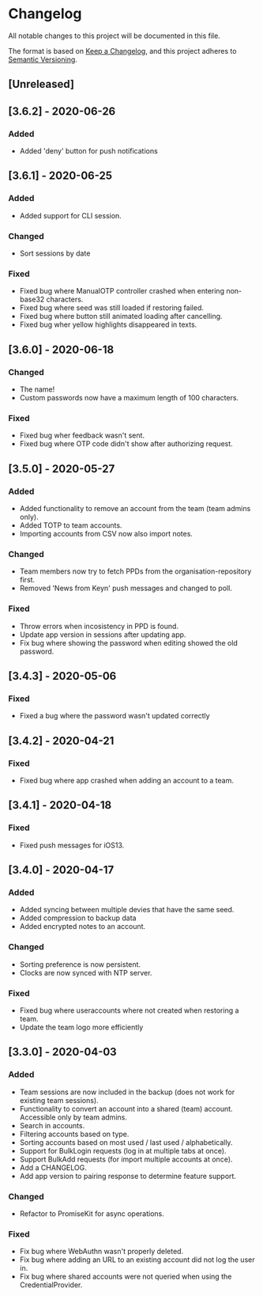 # Changelog

All notable changes to this project will be documented in this file.

The format is based on [Keep a Changelog](https://keepachangelog.com/en/1.0.0/),
and this project adheres to [Semantic Versioning](https://semver.org/spec/v2.0.0.html).

## [Unreleased]

## [3.6.2] - 2020-06-26

### Added
- Added 'deny' button for push notifications

## [3.6.1] - 2020-06-25

### Added
- Added support for CLI session.

### Changed
- Sort sessions by date

### Fixed
- Fixed bug where ManualOTP controller crashed when entering non-base32 characters.
- Fixed bug where seed was still loaded if restoring failed.
- Fixed bug where button still animated loading after cancelling.
- Fixed bug wher yellow highlights disappeared in texts.

## [3.6.0] - 2020-06-18

### Changed
- The name!
- Custom passwords now have a maximum length of 100 characters.

### Fixed
- Fixed bug wher feedback wasn't sent.
- Fixed bug where OTP code didn't show after authorizing request.

## [3.5.0] - 2020-05-27

### Added
- Added functionality to remove an account from the team (team admins only).
- Added TOTP to team accounts.
- Importing accounts from CSV now also import notes.

### Changed
- Team members now try to fetch PPDs from the organisation-repository first.
- Removed 'News from Keyn' push messages and changed to poll.

### Fixed
- Throw errors when incosistency in PPD is found.
- Update app version in sessions after updating app.
- Fix bug where showing the password when editing showed the old password.

## [3.4.3] - 2020-05-06

### Fixed

- Fixed a bug where the password wasn't updated correctly

## [3.4.2] - 2020-04-21

### Fixed

- Fixed bug where app crashed when adding an account to a team.

## [3.4.1] - 2020-04-18

### Fixed

- Fixed push messages for iOS13.

## [3.4.0] - 2020-04-17

### Added

- Added syncing between multiple devies that have the same seed.
- Added compression to backup data
- Added encrypted notes to an account.

### Changed

- Sorting preference is now persistent.
- Clocks are now synced with NTP server.

### Fixed

- Fixed bug where useraccounts where not created when restoring a team.
- Update the team logo more efficiently

## [3.3.0] - 2020-04-03

### Added

- Team sessions are now included in the backup (does not work for existing team sessions).
- Functionality to convert an account into a shared (team) account. Accessible only by team admins.
- Search in accounts.
- Filtering accounts based on type.
- Sorting accounts based on most used / last used / alphabetically.
- Support for BulkLogin requests (log in at multiple tabs at once).
- Support BulkAdd requests (for import multiple accounts at once).
- Add a CHANGELOG.
- Add app version to pairing response to determine feature support.

### Changed

- Refactor to PromiseKit for async operations.

### Fixed

- Fix bug where WebAuthn wasn't properly deleted.
- Fix bug where adding an URL to an existing account did not log the user in.
- Fix bug where shared accounts were not queried when using the CredentialProvider.
